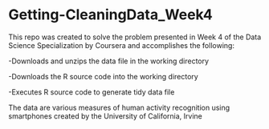 # Getting-CleaningData_Week4

This repo was created to solve the problem presented in Week 4 of the Data Science Specialization by Coursera and accomplishes the following:

  -Downloads and unzips the data file in the working directory
  
  -Downloads the R source code into the working directory
  
  -Executes R source code to generate tidy data file
  
The data are various measures of human activity recognition using smartphones created by the University of California, Irvine
